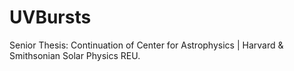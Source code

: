 # UVBursts
Senior Thesis: Continuation of Center for Astrophysics | Harvard &amp; Smithsonian Solar Physics REU.
